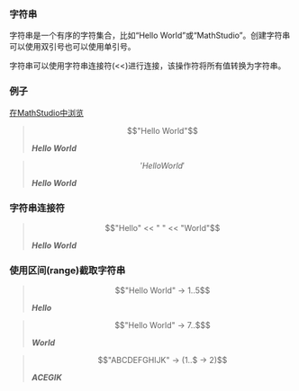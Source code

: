 ### 字符串

字符串是一个有序的字符集合，比如“Hello World”或“MathStudio”。创建字符串可以使用双引号也可以使用单引号。

字符串可以使用字符串连接符(<<)进行连接，该操作符将所有值转换为字符串。

### 例子

[在MathStudio中浏览](http://mathstud.io/?input[0]=IkhlbGxvIFdvcmxkIg%3D%3D&input[1]=J0hlbGxvIFdvcmxkJw%3D%3D&input[2]=IkhlbGxvIiA8PCAiICIgPDwgIldvcmxkIg%3D%3D&input[3]=IkhlbGxvIFdvcmxkIiAtPiAxLi41&input[4]=IkhlbGxvIFdvcmxkIiAtPiA3Li4k&input[5]=IkFCQ0RFRkdISUpLIiAtPiAoMS4uJCAtPiAyKQ%3D%3D)

> ```math
> "Hello World"
> ```
>
> ***Hello World***

> ```math
> 'Hello World'
> ```
>
> ***Hello World***

### 字符串连接符

> ```math
> "Hello" << " " << "World"
> ```
>
> ***Hello World***

### 使用区间(range)截取字符串

> ```math
> "Hello World" -> 1..5
> ```
>
> ***Hello***

> ```math
> "Hello World" -> 7..$
> ```
>
> ***World***

> ```math
> "ABCDEFGHIJK" -> (1..$ -> 2)
> ```
>
> ***ACEGIK***
